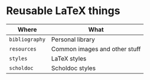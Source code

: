 # Reusable LaTeX things

| Where        | What                             |
|--------------|----------------------------------|
|`bibliography`| Personal library                 |
|`resources`   | Common images and other stuff    |
|`styles`      | LaTeX styles                     |
|`scholdoc`    | Scholdoc styles                  |

